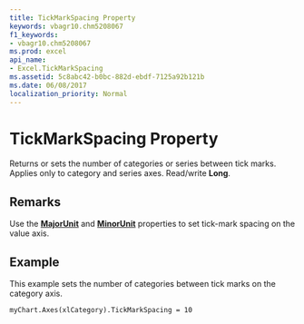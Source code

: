 ```yaml
---
title: TickMarkSpacing Property
keywords: vbagr10.chm5208067
f1_keywords:
- vbagr10.chm5208067
ms.prod: excel
api_name:
- Excel.TickMarkSpacing
ms.assetid: 5c8abc42-b0bc-882d-ebdf-7125a92b121b
ms.date: 06/08/2017
localization_priority: Normal
---
```



# TickMarkSpacing Property

Returns or sets the number of categories or series between tick marks. Applies only to category and series axes. Read/write  **Long**.


## Remarks

Use the  **[MajorUnit](Excel.MajorUnit.md)** and  **[MinorUnit](Excel.MinorUnit.md)** properties to set tick-mark spacing on the value axis.


## Example

This example sets the number of categories between tick marks on the category axis.


```vb
myChart.Axes(xlCategory).TickMarkSpacing = 10
```


